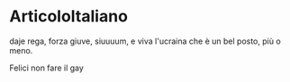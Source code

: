 # ArticoloItaliano

daje rega, forza giuve, siuuuum, e viva l'ucraina che è un bel posto, più o meno.

Felici non fare il gay 
